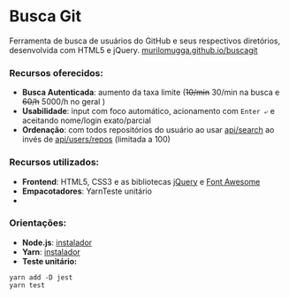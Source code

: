 # Busca Git

Ferramenta de busca de usuários do GitHub e seus respectivos diretórios, desenvolvida com HTML5 e jQuery.
[murilomugga.github.io/buscagit](https://murilomugga.github.io/buscagit)

### Recursos oferecidos:
- **Busca Autenticada**: aumento da taxa limite (~~10/min~~ 30/min na busca e ~~60/h~~ 5000/h no geral )
- **Usabilidade**: input com foco automático, acionamento com `Enter ⤶` e aceitando nome/login exato/parcial
- **Ordenação**: com todos repositórios do usuário ao usar [api/search](https://developer.github.com/v3/search/#search-repositories) ao invés de [api/users/repos](https://developer.github.com/v3/repos/#list-user-repositories) (limitada a 100)

### Recursos utilizados:
- **Frontend**: HTML5, CSS3 e as bibliotecas [jQuery](https://code.jquery.com/) e [Font Awesome](https://fontawesome.com)
- **Empacotadores**: YarnTeste unitário 
-

### Orientações:

- **Node.js**: [instalador](https://nodejs.org/en/)
- **Yarn**: [instalador](https://yarnpkg.com/pt-BR/docs/install)
- **Teste unitário:** 
```
yarn add -D jest
yarn test
```
